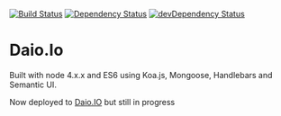 [![Build Status](https://travis-ci.org/Daveloper87/daio.io.svg)](https://travis-ci.org/Daveloper87/daio.io)
[![Dependency Status](https://img.shields.io/david/Daveloper87/daio.io.svg)](https://david-dm.org/daveloper87/daio.io)
[![devDependency Status](https://img.shields.io/david/dev/Daveloper87/daio.io.svg)](https://david-dm.org/daveloper87/daio.io#info=devDependencies)


# Daio.Io

Built with node 4.x.x and ES6 using Koa.js, Mongoose, Handlebars and Semantic UI.

Now deployed to [Daio.IO](http://www.daio.io) but still in progress
